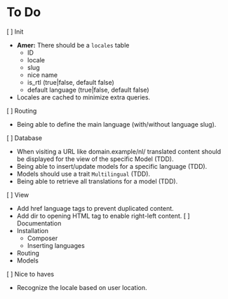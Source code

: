 # To Do

[ ] Init
   - **Amer:** There should be a `locales` table
      - ID
      - locale
      - slug
      - nice name
      - is_rtl (true|false, default false)
      - default language (true|false, default false)
   - Locales are cached to minimize extra queries.

[ ] Routing
   - Being able to define the main language (with/without language slug).

[ ] Database
   - When visiting a URL like domain.example/nl/ translated content should be displayed for the view of the specific 
     Model (TDD).
   - Being able to insert/update models for a specific language (TDD).
   - Models should use a trait `Multilingual` (TDD).
   - Being able to retrieve all translations for a model (TDD).

[ ] View
   - Add href language tags to prevent duplicated content.
   - Add dir to opening HTML tag to enable right-left content.
[ ] Documentation
   - Installation
     - Composer
     - Inserting languages
   - Routing
   - Models

[ ] Nice to haves
   - Recognize the locale based on user location. 

